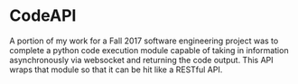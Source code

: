 # CodeAPI

A portion of my work for a Fall 2017 software engineering project was to complete a python code execution module capable of taking in information asynchronously via websocket and returning the code output. This API wraps that module so that it can be hit like a RESTful API.

